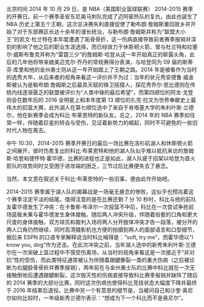 北京时间 2014 年 10 月 29 日，是 NBA（美国职业篮球联赛） 2014-2015 赛季的开赛日。前一个赛季圣安东尼奥马刺队完成了迈阿密热队的复仇，由此也诞生了 NBA 历史上第五个王朝，这次总决赛失利直接促使了勒布朗·詹姆斯重回故乡并开始了对于东部赛区长达十余年的漫长统治，与勒布朗·詹姆斯并称为“联盟大小王”的凯文·杜兰特在本年度遭遇了跖骨骨折，这一伤病直接导致前者赛季报销并深刻的影响了他之后的职业生涯选择，而已经效力于休斯顿火箭、曾与杜兰特和拉塞尔·威斯布鲁克并称为“雷霆三少”的詹姆斯·哈登从这一年开始真正的崭露头角，此后的几年他将带来媲美迈克尔·乔丹的常规赛得分表演，与哈登同为 09 届的斯蒂芬·库里和他的金州勇士则从这一年开始踏上了王朝之路。2014 年是被看作为当时的选秀大年，从后来者的视角来看这一评价并不为过：当年的状元秀安德鲁·威金斯被认为是勒布朗·詹姆斯之后最具天赋的锋卫摇摆人，探花秀乔尔·恩比德则在传统内线逐渐匮乏的联盟被评价为“人类中锋的最后希望”，而第四顺位的阿龙·戈登则会在数年后的 2016 全明星上和本年度第 13 顺位的扎克·拉文为世界奉献史上最伟大的扣篮大赛，此外湖人在第七顺位选中了来自于肯塔基大学的朱利叶斯·兰德尔，他在新赛季会成为科比·布莱恩特的新队友。总之，2014 年的 NBA 赛季如往常一样，伴随着巨星的转会与受伤，见证着新势力的崛起，同时不可避免的一些旧时代人物在离去。

中午 10:30，2014-2015 赛季开赛日的最后一场比赛在洛杉矶湖人和休斯顿火箭之间展开，彼时伤愈复出的科比·布莱恩特和他的湖人队似乎难以抵抗来访的詹姆斯·哈登和德怀特·霍华德，比赛的进程也正是如此，湖人队疲于招架以哈登为首火箭队的攻势同时又受困于进攻端的困乏，三节过后比赛便失去了悬念。

当然，本文意在叙述关于科比·布莱恩特的一些旧事，便由此作开始吧。

2014-2015 赛季属于湖人队的揭幕战是一场毫无悬念的惨败，这似乎也预兆着这个赛季注定平淡的结尾。值得注意的是在比赛还剩 7 分 10 秒时，科比与他的前队友霍华德发生了冲突：在卡鲁斯·布泽尔一次投篮不中后，科比在一次尝试争抢前场篮板未果与霍华德发生身体接触，随后两人冲突升级，伴随着俗套的口角和更大尺度的身体接触，双方球员和裁判入场将两人分开肢体冲突才告一段落，被分开的两人口角仍然继续，同时高清摄影机也方便的拍摄到两人的面部语言和口型细节，据后来 ESPN 的口语专家解释说当时科比喊得是：“soft, try me”，而霍华德以“I know you, dog”作为还击。在此次冲突之前，当年湖人选中的新秀朱利叶斯·兰德尔在一次突破上篮过程中不慎受伤离场，从当时的视角来看这是一次接近于“非对抗”性的受伤，而此类特征通常被认为伴随着跟腱撕裂一类的重大伤病（之后被诊断为右腿胫骨骨折并赛季报销），两年前在与金州勇士队的比赛中科比就在一次无接触倒地后遭遇跟腱断裂，这次毁灭性的伤病直接导致科比赛季报销并缺阵了随后的 2014 赛季的大部分比赛，同时这次伤病也使得科比竞技状态大幅度下降并最终于 2016 年结束后退役。比赛中另一个有意思的细节是，当被问自己和沙奎·奥尼尔如何比较时，一年级新秀兰德尔表示：“想成为下一个科比而不是奥尼尔”。
